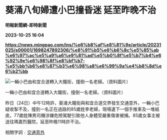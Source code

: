 # 葵涌八旬婦遭小巴撞昏迷 延至昨晚不治
**明報新聞網-即時新聞**

**2023-10-25 16:04**

**https://news.mingpao.com/ins/%e6%b8%af%e8%81%9e/article/20231025/s00001/1698247892306/%e8%91%b5%e6%b6%8c%e5%85%ab%e6%97%ac%e5%a9%a6%e9%81%ad%e5%b0%8f%e5%b7%b4%e6%92%9e%e6%98%8f%e8%bf%b7-%e5%bb%b6%e8%87%b3%e6%98%a8%e6%99%9a%e4%b8%8d%e6%b2%bb**

![一輛小巴由和宜合道轉入大隴街，撞倒一名老婦。（資料圖片）](https://fs.mingpao.com/ins/20231025/s00001/0a8e2678ba2eef5a5daef5ed4279ebc4.jpg)

一輛小巴由和宜合道轉入大隴街，撞倒一名老婦。（資料圖片）

昨日（24日）中午12時許，葵涌大隴街與和宜合道交界發生交通意外，一輛小巴疑收掣不及，撞到一名正在過路的85歲姓李老婦，現場遺下一個手推車及一堆紙皮。77歲姓陳男司機涉嫌危險駕駛引致他人身體受嚴重傷害被捕。85歲女事主被送往瑪嘉烈醫院，延至昨晚11時許不治。

相關字詞﹕[交通意外](https://news.mingpao.com/ins/%e6%b8%af%e8%81%9e/article/20231025/s00001/php/search2.php?pnssection=all&inssection=all&searchtype=A&keywords=%E4%BA%A4%E9%80%9A%E6%84%8F%E5%A4%96)
